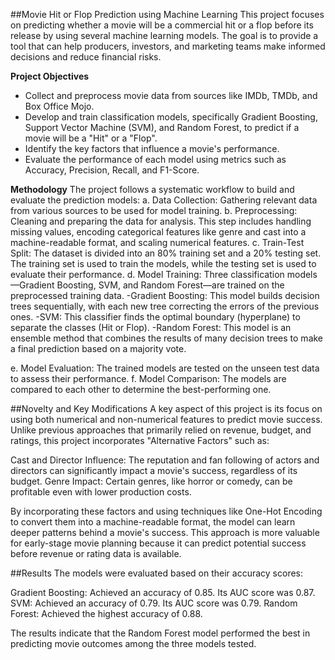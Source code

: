 ##Movie Hit or Flop Prediction using Machine Learning
This project focuses on predicting whether a movie will be a commercial hit or a flop before its release by using several machine learning models. The goal is to provide a tool that can help producers, investors, and marketing teams make informed decisions and reduce financial risks.

**Project Objectives**
- Collect and preprocess movie data from sources like IMDb, TMDb, and Box Office Mojo.
- Develop and train classification models, specifically Gradient Boosting, Support Vector Machine (SVM), and Random Forest, to predict if a movie will be a "Hit" or a "Flop".
- Identify the key factors that influence a movie's performance.
- Evaluate the performance of each model using metrics such as Accuracy, Precision, Recall, and F1-Score.

**Methodology**
The project follows a systematic workflow to build and evaluate the prediction models:
a. Data Collection: Gathering relevant data from various sources to be used for model training.
b. Preprocessing: Cleaning and preparing the data for analysis. This step includes handling missing values, encoding categorical features like genre and cast into a machine-readable format, and scaling      numerical features.
c. Train-Test Split: The dataset is divided into an 80% training set and a 20% testing set. The training set is used to train the models, while the testing set is used to evaluate their performance.
d. Model Training: Three classification models—Gradient Boosting, SVM, and Random Forest—are trained on the preprocessed training data.
  -Gradient Boosting: This model builds decision trees sequentially, with each new tree correcting the errors of the previous ones.
  -SVM: This classifier finds the optimal boundary (hyperplane) to separate the classes (Hit or Flop).
  -Random Forest: This model is an ensemble method that combines the results of many decision trees to make a final prediction based on a majority vote.

e. Model Evaluation: The trained models are tested on the unseen test data to assess their performance.
f. Model Comparison: The models are compared to each other to determine the best-performing one.

##Novelty and Key Modifications
A key aspect of this project is its focus on using both numerical and non-numerical features to predict movie success. Unlike previous approaches that primarily relied on revenue, budget, and ratings, this project incorporates "Alternative Factors" such as:

Cast and Director Influence: The reputation and fan following of actors and directors can significantly impact a movie's success, regardless of its budget.
Genre Impact: Certain genres, like horror or comedy, can be profitable even with lower production costs.

By incorporating these factors and using techniques like One-Hot Encoding to convert them into a machine-readable format, the model can learn deeper patterns behind a movie's success. This approach is more valuable for early-stage movie planning because it can predict potential success before revenue or rating data is available.

##Results
The models were evaluated based on their accuracy scores:

Gradient Boosting: Achieved an accuracy of 0.85. Its AUC score was 0.87.
SVM: Achieved an accuracy of 0.79. Its AUC score was 0.79.
Random Forest: Achieved the highest accuracy of 0.88.

The results indicate that the Random Forest model performed the best in predicting movie outcomes among the three models tested.
